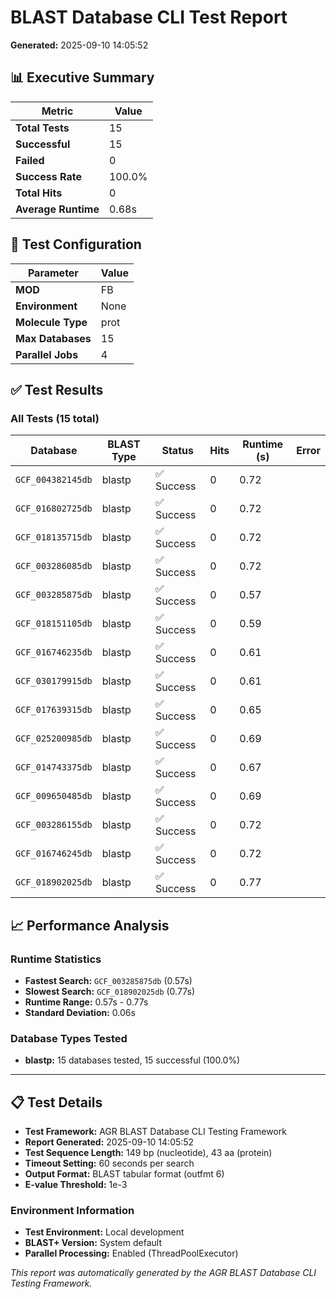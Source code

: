 # BLAST Database CLI Test Report

**Generated:** 2025-09-10 14:05:52

## 📊 Executive Summary

| Metric | Value |
|--------|-------|
| **Total Tests** | 15 |
| **Successful** | 15 |
| **Failed** | 0 |
| **Success Rate** | 100.0% |
| **Total Hits** | 0 |
| **Average Runtime** | 0.68s |

## 🎯 Test Configuration

| Parameter | Value |
|-----------|-------|
| **MOD** | FB |
| **Environment** | None |
| **Molecule Type** | prot |
| **Max Databases** | 15 |
| **Parallel Jobs** | 4 |

## ✅ Test Results

### All Tests (15 total)

| Database | BLAST Type | Status | Hits | Runtime (s) | Error |
|----------|------------|---------|------|-------------|-------|
| `GCF_004382145db` | blastp | ✅ Success | 0 | 0.72 |  |
| `GCF_016802725db` | blastp | ✅ Success | 0 | 0.72 |  |
| `GCF_018135715db` | blastp | ✅ Success | 0 | 0.72 |  |
| `GCF_003286085db` | blastp | ✅ Success | 0 | 0.72 |  |
| `GCF_003285875db` | blastp | ✅ Success | 0 | 0.57 |  |
| `GCF_018151105db` | blastp | ✅ Success | 0 | 0.59 |  |
| `GCF_016746235db` | blastp | ✅ Success | 0 | 0.61 |  |
| `GCF_030179915db` | blastp | ✅ Success | 0 | 0.61 |  |
| `GCF_017639315db` | blastp | ✅ Success | 0 | 0.65 |  |
| `GCF_025200985db` | blastp | ✅ Success | 0 | 0.69 |  |
| `GCF_014743375db` | blastp | ✅ Success | 0 | 0.67 |  |
| `GCF_009650485db` | blastp | ✅ Success | 0 | 0.69 |  |
| `GCF_003286155db` | blastp | ✅ Success | 0 | 0.72 |  |
| `GCF_016746245db` | blastp | ✅ Success | 0 | 0.72 |  |
| `GCF_018902025db` | blastp | ✅ Success | 0 | 0.77 |  |

## 📈 Performance Analysis

### Runtime Statistics
- **Fastest Search:** `GCF_003285875db` (0.57s)
- **Slowest Search:** `GCF_018902025db` (0.77s)
- **Runtime Range:** 0.57s - 0.77s
- **Standard Deviation:** 0.06s

### Database Types Tested
- **blastp:** 15 databases tested, 15 successful (100.0%)

---

## 📋 Test Details

- **Test Framework:** AGR BLAST Database CLI Testing Framework
- **Report Generated:** 2025-09-10 14:05:52
- **Test Sequence Length:** 149 bp (nucleotide), 43 aa (protein)
- **Timeout Setting:** 60 seconds per search
- **Output Format:** BLAST tabular format (outfmt 6)
- **E-value Threshold:** 1e-3

### Environment Information
- **Test Environment:** Local development
- **BLAST+ Version:** System default
- **Parallel Processing:** Enabled (ThreadPoolExecutor)

*This report was automatically generated by the AGR BLAST Database CLI Testing Framework.*
